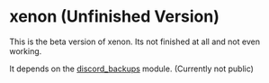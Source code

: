 # xenon (Unfinished Version)
This is the beta version of xenon.
Its not finished at all and not even working.

It depends on the [discord_backups](https://github.com/Merlintor/discord-backups) module. (Currently not public)
